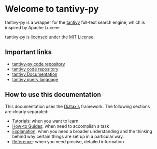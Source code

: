 # Welcome to tantivy-py

tantivy-py is a wrapper for the [tantivy](https://github.com/quickwit-oss/tantivy) full-text search engine, which is inspired by Apache Lucene. 

tantivy-py is [licensed](https://github.com/quickwit-oss/tantivy-py/blob/master/LICENSE) under the [MIT License](https://www.tldrlegal.com/license/mit-license).

## Important links

- [tantivy-py code repository](https://github.com/quickwit-oss/tantivy-py)
- [tantivy code repository](https://github.com/quickwit-oss/tantivy)
- [tantivy Documentation](https://docs.rs/crate/tantivy/latest)
- [tantivy query language](https://docs.rs/tantivy/latest/tantivy/query/struct.QueryParser.html#method.parse_query)

## How to use this documentation

This documentation uses the [Diátaxis](https://diataxis.fr/) framework. The following sections are clearly separated:

- [Tutorials](tutorials.md): when you want to learn
- [How-to Guides](howto.md): when need to accomplish a task
- [Explanation](howto.md): when you need a broader understanding and the thinking behind why certain things are set up in a particular way.
- [Reference](reference.md): when you need precise, detailed information

